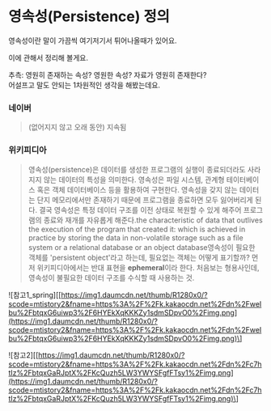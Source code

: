 # 영속성\(Persistence\) 정의

영속성이란 말이 가끔씩 여기저기서 튀어나올때가 있어요.   
  
이에 관해서 정리해 볼게요.   
  
추측: 영원히 존재하는 속성? 영원한 속성? 자료가 영원히 존재한다?   
어설프고 말도 안되는 1차원적인 생각을 해봤는데요. 

### **네이버**

> \(없어지지 않고 오래 동안\) 지속됨



### 위키피디아

> 영속성\(persistence\)은 데이터를 생성한 프로그램의 실행이 종료되더라도 사라지지 않는 데이터의 특성을 의미한다. 영속성은 파일 시스템, 관계형 테이터베이스 혹은 객체 데이터베이스 등을 활용하여 구현한다. 영속성을 갖지 않는 데이터는 단지 메모리에서만 존재하기 때문에 프로그램을 종료하면 모두 잃어버리게 된다. 결국 영속성은 특정 데이터 구조를 이전 상태로 복원할 수 있게 해주어 프로그램의 종료와 재개를 자유롭게 해준다.the characteristic of data that outlives the execution of the program that created it: which is achieved in practice by storing the data in non-volatile storage such as a file system or a relational database or an object database영속성이 필요한 객체를 'persistent object'라고 하는데, 필요없는 객체는 어떻게 표기할까? 먼저 위키피디아에서는 반대 표현을 **ephemeral**이라 한다. 처음보는 형용사인데, 영속성이 불필요한 데이터 구조를 수식할 때 사용하는 것.

!\[참고1\_spring\]\[[https://img1.daumcdn.net/thumb/R1280x0/?scode=mtistory2&fname=https%3A%2F%2Fk.kakaocdn.net%2Fdn%2FweIbu%2FbtqxG6uiwp3%2F6HYEkXqKKKZy1sdmSDpvO0%2Fimg.png](https://img1.daumcdn.net/thumb/R1280x0/?scode=mtistory2&fname=https%3A%2F%2Fk.kakaocdn.net%2Fdn%2FweIbu%2FbtqxG6uiwp3%2F6HYEkXqKKKZy1sdmSDpvO0%2Fimg.png)\]

!\[참고2\]\[[https://img1.daumcdn.net/thumb/R1280x0/?scode=mtistory2&fname=https%3A%2F%2Fk.kakaocdn.net%2Fdn%2Fc7htIz%2FbtqxGaRJptX%2FKcQuzh5LW3YWYSFgfFTsy1%2Fimg.png](https://img1.daumcdn.net/thumb/R1280x0/?scode=mtistory2&fname=https%3A%2F%2Fk.kakaocdn.net%2Fdn%2Fc7htIz%2FbtqxGaRJptX%2FKcQuzh5LW3YWYSFgfFTsy1%2Fimg.png)\]



